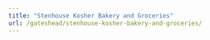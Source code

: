 ```yaml
---
title: "Stenhouse Kosher Bakery and Groceries"
url: /gateshead/stenhouse-kosher-bakery-and-groceries/
---
```

